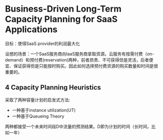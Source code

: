 # Business-Driven Long-Term Capacity Planning for SaaS Applications

目标：使得SaaS provider的利润最大化

设想的场景：一个SaaS服务商向IaaS服务商拿取资源。云服务有按需付费（on-demand）和预付费(reservation)两种，前者昂贵、不可获得但是灵活，后者便宜、保证获得但是只能按时购买。因此如何选择预付费资源的购买数量和时间是很重要的。

## 4 Capacity Planning Heuristics

采取了两种容量计划的启发式方法:
* 一种基于instance utilization(UT)
* 一种基于Queueing Theory

两种都接受一个未来时间段D中流量的预测结果。D即为计划的时间（长时间，比如一年）